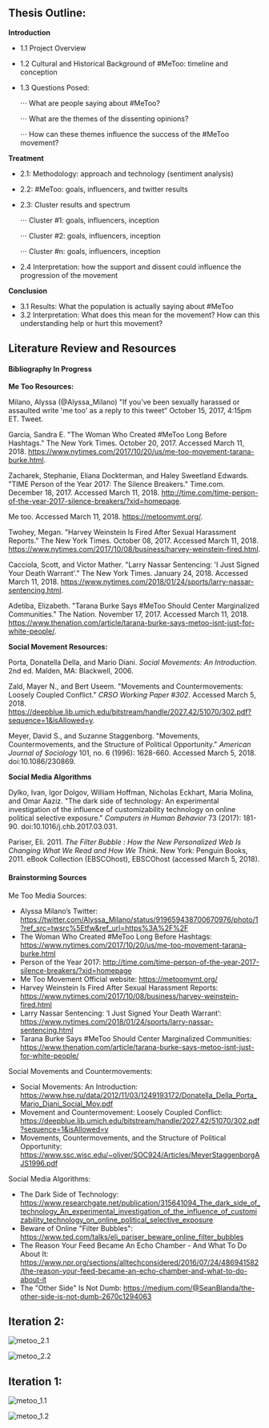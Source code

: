 
## Thesis Outline:

**Introduction**

* 1.1 Project Overview
* 1.2 Cultural and Historical Background of #MeToo: timeline and conception
* 1.3 Questions Posed:

    ⋅⋅⋅ What are people saying about #MeToo?

    ⋅⋅⋅ What are the themes of the dissenting opinions?

    ⋅⋅⋅ How can these themes influence the success of the #MeToo movement?

**Treatment**

* 2.1: Methodology: approach and technology (sentiment analysis)
* 2.2: #MeToo: goals, influencers, and twitter results
* 2.3: Cluster results and spectrum

    ⋅⋅⋅ Cluster #1: goals, influencers, inception

    ⋅⋅⋅ Cluster #2: goals, influencers, inception

    ⋅⋅⋅ Cluster #n: goals, influencers, inception

* 2.4 Interpretation: how the support and dissent could influence the progression of the movement

**Conclusion**

* 3.1 Results: What the population is actually saying about #MeToo
* 3.2 Interpretation: What does this mean for the movement? How can this understanding help or hurt this movement?

## Literature Review and Resources

#### Bibliography In Progress

**Me Too Resources:**

Milano, Alyssa (@Alyssa_Milano) "If you’ve been sexually harassed or assaulted write 'me too' as a reply to this tweet” October 15, 2017, 4:15pm ET. Tweet.

Garcia, Sandra E. "The Woman Who Created #MeToo Long Before Hashtags." The New York Times. October 20, 2017. Accessed March 11, 2018. https://www.nytimes.com/2017/10/20/us/me-too-movement-tarana-burke.html.

Zacharek, Stephanie, Eliana Dockterman, and Haley Sweetland Edwards. "TIME Person of the Year 2017: The Silence Breakers." Time.com. December 18, 2017. Accessed March 11, 2018. http://time.com/time-person-of-the-year-2017-silence-breakers/?xid=homepage.

Me too. Accessed March 11, 2018. https://metoomvmt.org/.

Twohey, Megan. "Harvey Weinstein Is Fired After Sexual Harassment Reports." The New York Times. October 08, 2017. Accessed March 11, 2018. https://www.nytimes.com/2017/10/08/business/harvey-weinstein-fired.html.

Cacciola, Scott, and Victor Mather. "Larry Nassar Sentencing: 'I Just Signed Your Death Warrant'." The New York Times. January 24, 2018. Accessed March 11, 2018. https://www.nytimes.com/2018/01/24/sports/larry-nassar-sentencing.html.

Adetiba, Elizabeth. "Tarana Burke Says #MeToo Should Center Marginalized Communities." The Nation. November 17, 2017. Accessed March 11, 2018. https://www.thenation.com/article/tarana-burke-says-metoo-isnt-just-for-white-people/.

**Social Movement Resources:**

Porta, Donatella Della, and Mario Diani. *Social Movements: An Introduction*. 2nd ed. Malden, MA: Blackwell, 2006.

Zald, Mayer N., and Bert Useem. "Movements and Countermovements: Loosely Coupled Conflict." *CRSO Working Paper #302*. Accessed March 5, 2018. https://deepblue.lib.umich.edu/bitstream/handle/2027.42/51070/302.pdf?sequence=1&isAllowed=y.

Meyer, David S., and Suzanne Staggenborg. "Movements, Countermovements, and the Structure of Political Opportunity." *American Journal of Sociology* 101, no. 6 (1996): 1628-660. Accessed March 5, 2018. doi:10.1086/230869.

**Social Media Algorithms**

Dylko, Ivan, Igor Dolgov, William Hoffman, Nicholas Eckhart, Maria Molina, and Omar Aaziz. "The dark side of technology: An experimental investigation of the influence of customizability technology on online political selective exposure." *Computers in Human Behavior* 73 (2017): 181-90. doi:10.1016/j.chb.2017.03.031.

Pariser, Eli. 2011. *The Filter Bubble : How the New Personalized Web Is Changing What We Read and How We Think*. New York: Penguin Books, 2011. eBook Collection (EBSCOhost), EBSCOhost (accessed March 5, 2018).

#### Brainstorming Sources

Me Too Media Sources:

* Alyssa Milano’s Twitter: https://twitter.com/Alyssa_Milano/status/919659438700670976/photo/1?ref_src=twsrc%5Etfw&ref_url=https%3A%2F%2F
* The Woman Who Created #MeToo Long Before Hashtags: https://www.nytimes.com/2017/10/20/us/me-too-movement-tarana-burke.html
* Person of the Year 2017: http://time.com/time-person-of-the-year-2017-silence-breakers/?xid=homepage
* Me Too Movement Official website: https://metoomvmt.org/
* Harvey Weinstein Is Fired After Sexual Harassment Reports: https://www.nytimes.com/2017/10/08/business/harvey-weinstein-fired.html
* Larry Nassar Sentencing: ‘I Just Signed Your Death Warrant’: https://www.nytimes.com/2018/01/24/sports/larry-nassar-sentencing.html
* Tarana Burke Says #MeToo Should Center Marginalized Communities: https://www.thenation.com/article/tarana-burke-says-metoo-isnt-just-for-white-people/

Social Movements and Countermovements:

* Social Movements: An Introduction: https://www.hse.ru/data/2012/11/03/1249193172/Donatella_Della_Porta_Mario_Diani_Social_Mov.pdf
* Movement and Countermovement: Loosely Coupled Conflict: https://deepblue.lib.umich.edu/bitstream/handle/2027.42/51070/302.pdf?sequence=1&isAllowed=y
* Movements, Countermovements, and the Structure of Political Opportunity: https://www.ssc.wisc.edu/~oliver/SOC924/Articles/MeyerStaggenborgAJS1996.pdf

Social Media Algorithms:

* The Dark Side of Technology: https://www.researchgate.net/publication/315641094_The_dark_side_of_technology_An_experimental_investigation_of_the_influence_of_customizability_technology_on_online_political_selective_exposure
* Beware of Online "Filter Bubbles": https://www.ted.com/talks/eli_pariser_beware_online_filter_bubbles
* The Reason Your Feed Became An Echo Chamber - And What To Do About It: https://www.npr.org/sections/alltechconsidered/2016/07/24/486941582/the-reason-your-feed-became-an-echo-chamber-and-what-to-do-about-it
* The "Other Side" Is Not Dumb: https://medium.com/@SeanBlanda/the-other-side-is-not-dumb-2670c1294063


## Iteration 2:

![metoo_2.1](images/metoo_2.1.jpg?raw=true)

![metoo_2.2](images/metoo_2.2.jpg?raw=true)

## Iteration 1:

![metoo_1.1](images/metoo_1.1.jpg?raw=true)

![metoo_1.2](images/metoo_1.2.jpg?raw=true)